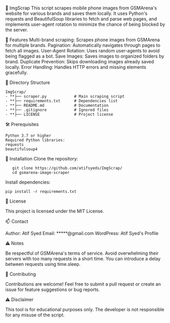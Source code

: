 📸 ImgScrap
This script scrapes mobile phone images from GSMArena's website for various brands and saves them locally. It uses Python's requests and BeautifulSoup libraries to fetch and parse web pages, and implements user-agent rotation to minimize the chance of being blocked by the server.

🚀 Features
Multi-brand scraping: Scrapes phone images from GSMArena for multiple brands.
Pagination: Automatically navigates through pages to fetch all images.
User-Agent Rotation: Uses random user-agents to avoid being flagged as a bot.
Save Images: Saves images to organized folders by brand.
Duplicate Prevention: Skips downloading images already saved locally.
Error Handling: Handles HTTP errors and missing elements gracefully.

📂 Directory Structure
 ```
ImgScrap/
- **├── scraper.py            # Main scraping script
- **├── requirements.txt      # Dependencies list
- **├── README.md             # Documentation
- **├── .gitignore            # Ignored files
- **├── LICENSE               # Project license
 ```

🛠️ Prerequisites
 ```
Python 3.7 or higher
Required Python libraries:
requests
beautifulsoup4
 ```

🔧 Installation
Clone the repository:

```
   git clone https://github.com/atifsyeds/ImgScrap/
   cd gsmarena-image-scraper
```
Install dependencies:
 ```
pip install -r requirements.txt
 ```

📜 License

This project is licensed under the MIT License.

📫 Contact

Author: Atif Syed
Email: *****@gmail.com
WordPress: Atif Syed's Profile

⚠️ Notes

Be respectful of GSMArena's terms of service.
Avoid overwhelming their servers with too many requests in a short time. You can introduce a delay between requests using time.sleep.

🤝 Contributing

Contributions are welcome! Feel free to submit a pull request or create an issue for feature suggestions or bug reports.

⚠️ Disclaimer

This tool is for educational purposes only. The developer is not responsible for any misuse of the script.
